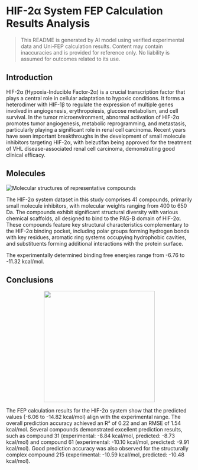 # HIF-2α System FEP Calculation Results Analysis

> This README is generated by AI model using verified experimental data and Uni-FEP calculation results. Content may contain inaccuracies and is provided for reference only. No liability is assumed for outcomes related to its use.

## Introduction

HIF-2α (Hypoxia-Inducible Factor-2α) is a crucial transcription factor that plays a central role in cellular adaptation to hypoxic conditions. It forms a heterodimer with HIF-1β to regulate the expression of multiple genes involved in angiogenesis, erythropoiesis, glucose metabolism, and cell survival. In the tumor microenvironment, abnormal activation of HIF-2α promotes tumor angiogenesis, metabolic reprogramming, and metastasis, particularly playing a significant role in renal cell carcinoma. Recent years have seen important breakthroughs in the development of small molecule inhibitors targeting HIF-2α, with belzutifan being approved for the treatment of VHL disease-associated renal cell carcinoma, demonstrating good clinical efficacy.

## Molecules

![Molecular structures of representative compounds](mol_grid.png)

The HIF-2α system dataset in this study comprises 41 compounds, primarily small molecule inhibitors, with molecular weights ranging from 400 to 650 Da. The compounds exhibit significant structural diversity with various chemical scaffolds, all designed to bind to the PAS-B domain of HIF-2α. These compounds feature key structural characteristics complementary to the HIF-2α binding pocket, including polar groups forming hydrogen bonds with key residues, aromatic ring systems occupying hydrophobic cavities, and substituents forming additional interactions with the protein surface.

The experimentally determined binding free energies range from -6.76 to -11.32 kcal/mol.

## Conclusions

<p align="center"><img src="result_dG.png" width="300"></p>

The FEP calculation results for the HIF-2α system show that the predicted values (-6.06 to -14.82 kcal/mol) align with the experimental range. The overall prediction accuracy achieved an R² of 0.22 and an RMSE of 1.54 kcal/mol. Several compounds demonstrated excellent prediction results, such as compound 31 (experimental: -8.84 kcal/mol, predicted: -8.73 kcal/mol) and compound 61 (experimental: -10.10 kcal/mol, predicted: -9.91 kcal/mol). Good prediction accuracy was also observed for the structurally complex compound 215 (experimental: -10.59 kcal/mol, predicted: -10.48 kcal/mol). 